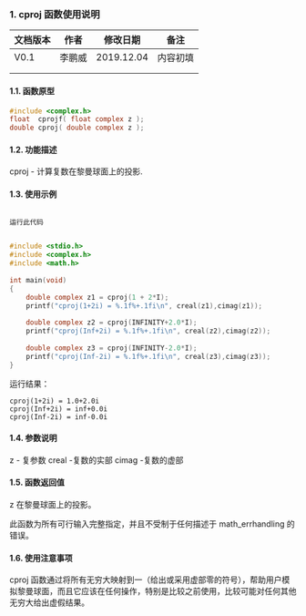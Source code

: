 ### 1. cproj  函数使用说明





| 文档版本 | 作者   | 修改日期   | 备注     |
| -------- | ------ | ---------- | -------- |
| V0.1     | 李鹏威 | 2019.12.04 | 内容初填 |
|          |        |            |          |
|          |        |            |          |





#### 1.1. 函数原型

```c
#include <complex.h>
float  cprojf( float complex z );
double cproj( double complex z );
```



#### 1.2. 功能描述

cproj - 计算复数在黎曼球面上的投影.



#### 1.3. 使用示例

```c

运行此代码


#include <stdio.h>
#include <complex.h>
#include <math.h>
 
int main(void)
{
    double complex z1 = cproj(1 + 2*I);
    printf("cproj(1+2i) = %.1f%+.1fi\n", creal(z1),cimag(z1));
 
    double complex z2 = cproj(INFINITY+2.0*I);
    printf("cproj(Inf+2i) = %.1f%+.1fi\n", creal(z2),cimag(z2));
 
    double complex z3 = cproj(INFINITY-2.0*I);
    printf("cproj(Inf-2i) = %.1f%+.1fi\n", creal(z3),cimag(z3));
}

```

运行结果：

```
cproj(1+2i) = 1.0+2.0i
cproj(Inf+2i) = inf+0.0i
cproj(Inf-2i) = inf-0.0i
```







#### 1.4. 参数说明
z  -  复参数
creal -复数的实部
cimag -复数的虚部



#### 1.5. 函数返回值
z 在黎曼球面上的投影。 

此函数为所有可行输入完整指定，并且不受制于任何描述于 math_errhandling 的错误。 



#### 1.6. 使用注意事项
cproj 函数通过将所有无穷大映射到一（给出或采用虚部零的符号），帮助用户模拟黎曼球面，而且它应该在任何操作，特别是比较之前使用，比较可能对任何其他无穷大给出虚假结果。